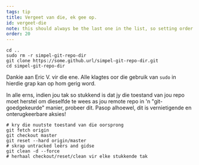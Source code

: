 ```yaml
---
tags: tip
title: Vergeet van die, ek gee op.
id: vergeet-die
note: this should always be the last one in the list, so setting order to 20 so I don't have to re-name/re-order it
order: 20
---
```


```git
cd ..
sudo rm -r simpel-git-repo-dir
git clone https://some.github.url/simpel-git-repo-dir.git
cd simpel-git-repo-dir
```

Dankie aan Eric V. vir die ene. Alle klagtes oor die gebruik van `sudo` in hierdie grap kan op hom gerig word.


In alle erns, indien jou tak so stukkend is dat jy die toestand van jou repo moet herstel om dieselfde te wees as jou remote repo in 'n "git-goedgekeurde" manier, probeer dit. Pasop alhoewel, dit is vernietigende en onterugkeerbare aksies!

```git
# kry die nuutste toestand van die oorsprong
git fetch origin
git checkout master
git reset --hard origin/master
# skrap untracked leêrs and gidse
git clean -d --force
# herhaal checkout/reset/clean vir elke stukkende tak
```